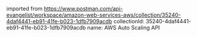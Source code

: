 imported from https://www.postman.com/api-evangelist/workspace/amazon-web-services-aws/collection/35240-4daf4441-eb91-41fe-b023-1dfb7909acdb
collectionId: 35240-4daf4441-eb91-41fe-b023-1dfb7909acdb
name: AWS Auto Scaling API